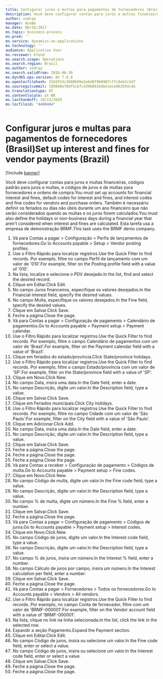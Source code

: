 ```yaml
---
title: Configurar juros e multas para pagamentos de fornecedores (Brasil)
description: Você deve configurar contas para juros e multas financeiras, códigos padrão para juros e multas, e códigos de juros e de multas para fornecedores e ordens de compra.
author: sndray
manager: AnnBe
ms.date: 06/26/2017
ms.topic: business-process
ms.prod: ''
ms.service: dynamics-ax-applications
ms.technology: ''
audience: Application User
ms.reviewer: kfend
ms.search.scope: Operations
ms.search.region: Brazil
ms.author: sndray
ms.search.validFrom: 2016-06-30
ms.dyn365.ops.version: AX 7.0.0
ms.openlocfilehash: 31b9f53c1600b99a1e648f968907cffc0eb3c5d7
ms.sourcegitcommit: 199848e78df5cb7c439b001bdbe1ece963593cdb
ms.translationtype: HT
ms.contentlocale: pt-BR
ms.lasthandoff: 10/13/2020
ms.locfileid: "4408464"
---
```

# <a name="set-up-interest-and-fines-for-vendor-payments-brazil"></a><span data-ttu-id="e306b-103">Configurar juros e multas para pagamentos de fornecedores (Brasil)</span><span class="sxs-lookup"><span data-stu-id="e306b-103">Set up interest and fines for vendor payments (Brazil)</span></span>

[!include [banner](../../includes/banner.md)]

<span data-ttu-id="e306b-104">Você deve configurar contas para juros e multas financeiras, códigos padrão para juros e multas, e códigos de juros e de multas para fornecedores e ordens de compra.</span><span class="sxs-lookup"><span data-stu-id="e306b-104">You must set up accounts for financial interest and fines, default codes for interest and fines, and interest codes and fine codes for vendors and purchase orders.</span></span> <span data-ttu-id="e306b-105">Também é necessário definir os feriados ou dias não úteis durante um ano financeiro que não serão considerados quando as multas e os juros forem calculados.</span><span class="sxs-lookup"><span data-stu-id="e306b-105">You must also define the holidays or non-business days during a financial year that aren't considered when interest and fines are calculated.</span></span>  <span data-ttu-id="e306b-106">Esta tarefa usa a empresa de demonstração BRMF.</span><span class="sxs-lookup"><span data-stu-id="e306b-106">This task uses the BRMF demo company.</span></span>

1. <span data-ttu-id="e306b-107">Vá para Contas a pagar > Configuração > Perfis de lançamentos de fornecedores.</span><span class="sxs-lookup"><span data-stu-id="e306b-107">Go to Accounts payable > Setup > Vendor posting profiles.</span></span>
2. <span data-ttu-id="e306b-108">Use o Filtro Rápido para localizar registros.</span><span class="sxs-lookup"><span data-stu-id="e306b-108">Use the Quick Filter to find records.</span></span> <span data-ttu-id="e306b-109">Por exemplo, filtre no campo Perfil de lançamento com um valor de '010'.</span><span class="sxs-lookup"><span data-stu-id="e306b-109">For example, filter on the Posting profile field with a value of '010'.</span></span>
3. <span data-ttu-id="e306b-110">Na lista, localize e selecione o PDV desejado.</span><span class="sxs-lookup"><span data-stu-id="e306b-110">In the list, find and select the desired record.</span></span>
4. <span data-ttu-id="e306b-111">Clique em Editar.</span><span class="sxs-lookup"><span data-stu-id="e306b-111">Click Edit.</span></span>
5. <span data-ttu-id="e306b-112">No campo Juros financeiros, especifique os valores desejados.</span><span class="sxs-lookup"><span data-stu-id="e306b-112">In the Financial interest field, specify the desired values.</span></span>
6. <span data-ttu-id="e306b-113">No campo Multa, especifique os valores desejados.</span><span class="sxs-lookup"><span data-stu-id="e306b-113">In the Fine field, specify the desired values.</span></span>
7. <span data-ttu-id="e306b-114">Clique em Salvar.</span><span class="sxs-lookup"><span data-stu-id="e306b-114">Click Save.</span></span>
8. <span data-ttu-id="e306b-115">Feche a página.</span><span class="sxs-lookup"><span data-stu-id="e306b-115">Close the page.</span></span>
9. <span data-ttu-id="e306b-116">Vá para Contas a pagar > Configuração de pagamento > Calendário de pagamentos.</span><span class="sxs-lookup"><span data-stu-id="e306b-116">Go to Accounts payable > Payment setup > Payment calendar.</span></span>
10. <span data-ttu-id="e306b-117">Use o Filtro Rápido para localizar registros.</span><span class="sxs-lookup"><span data-stu-id="e306b-117">Use the Quick Filter to find records.</span></span> <span data-ttu-id="e306b-118">Por exemplo, filtre o campo Calendário de pagamentos com um valor de 'Brasil'.</span><span class="sxs-lookup"><span data-stu-id="e306b-118">For example, filter on the Payment calendar field with a value of 'Brazil'.</span></span>
11. <span data-ttu-id="e306b-119">Clique em feriados do estado/província.</span><span class="sxs-lookup"><span data-stu-id="e306b-119">Click State/province holidays.</span></span>
12. <span data-ttu-id="e306b-120">Use o Filtro Rápido para localizar registros.</span><span class="sxs-lookup"><span data-stu-id="e306b-120">Use the Quick Filter to find records.</span></span> <span data-ttu-id="e306b-121">Por exemplo, filtre o campo Estado/província com um valor de 'SP'.</span><span class="sxs-lookup"><span data-stu-id="e306b-121">For example, filter on the State/province field with a value of 'SP'.</span></span>
13. <span data-ttu-id="e306b-122">Clique em Novo.</span><span class="sxs-lookup"><span data-stu-id="e306b-122">Click New.</span></span>
14. <span data-ttu-id="e306b-123">No campo Data, insira uma data.</span><span class="sxs-lookup"><span data-stu-id="e306b-123">In the Date field, enter a date.</span></span>
15. <span data-ttu-id="e306b-124">No campo Descrição, digite um valor.</span><span class="sxs-lookup"><span data-stu-id="e306b-124">In the Description field, type a value.</span></span>
16. <span data-ttu-id="e306b-125">Clique em Salvar.</span><span class="sxs-lookup"><span data-stu-id="e306b-125">Click Save.</span></span>
17. <span data-ttu-id="e306b-126">Clique em Feriados municipais.</span><span class="sxs-lookup"><span data-stu-id="e306b-126">Click City holidays.</span></span>
18. <span data-ttu-id="e306b-127">Use o Filtro Rápido para localizar registros.</span><span class="sxs-lookup"><span data-stu-id="e306b-127">Use the Quick Filter to find records.</span></span> <span data-ttu-id="e306b-128">Por exemplo, filtre no campo Cidade com um valor de 'São Paulo'.</span><span class="sxs-lookup"><span data-stu-id="e306b-128">For example, filter on the City field with a value of 'São Paulo'.</span></span>
19. <span data-ttu-id="e306b-129">Clique em Adicionar.</span><span class="sxs-lookup"><span data-stu-id="e306b-129">Click Add.</span></span>
20. <span data-ttu-id="e306b-130">No campo Data, insira uma data.</span><span class="sxs-lookup"><span data-stu-id="e306b-130">In the Date field, enter a date.</span></span>
21. <span data-ttu-id="e306b-131">No campo Descrição, digite um valor.</span><span class="sxs-lookup"><span data-stu-id="e306b-131">In the Description field, type a value.</span></span>
22. <span data-ttu-id="e306b-132">Clique em Salvar.</span><span class="sxs-lookup"><span data-stu-id="e306b-132">Click Save.</span></span>
23. <span data-ttu-id="e306b-133">Feche a página.</span><span class="sxs-lookup"><span data-stu-id="e306b-133">Close the page.</span></span>
24. <span data-ttu-id="e306b-134">Feche a página.</span><span class="sxs-lookup"><span data-stu-id="e306b-134">Close the page.</span></span>
25. <span data-ttu-id="e306b-135">Feche a página.</span><span class="sxs-lookup"><span data-stu-id="e306b-135">Close the page.</span></span>
26. <span data-ttu-id="e306b-136">Vá para Contas a receber > Configuração de pagamento > Códigos de multa.</span><span class="sxs-lookup"><span data-stu-id="e306b-136">Go to Accounts payable > Payment setup > Fine codes.</span></span>
27. <span data-ttu-id="e306b-137">Clique em Novo.</span><span class="sxs-lookup"><span data-stu-id="e306b-137">Click New.</span></span>
28. <span data-ttu-id="e306b-138">No campo Código de multa, digite um valor.</span><span class="sxs-lookup"><span data-stu-id="e306b-138">In the Fine code field, type a value.</span></span>
29. <span data-ttu-id="e306b-139">No campo Descrição, digite um valor.</span><span class="sxs-lookup"><span data-stu-id="e306b-139">In the Description field, type a value.</span></span>
30. <span data-ttu-id="e306b-140">No campo % de multa, digite um número.</span><span class="sxs-lookup"><span data-stu-id="e306b-140">In the Fine % field, enter a number.</span></span>
31. <span data-ttu-id="e306b-141">Clique em Salvar.</span><span class="sxs-lookup"><span data-stu-id="e306b-141">Click Save.</span></span>
32. <span data-ttu-id="e306b-142">Feche a página.</span><span class="sxs-lookup"><span data-stu-id="e306b-142">Close the page.</span></span>
33. <span data-ttu-id="e306b-143">Vá para Contas a pagar > Configuração de pagamento > Códigos de juros.</span><span class="sxs-lookup"><span data-stu-id="e306b-143">Go to Accounts payable > Payment setup > Interest codes.</span></span>
34. <span data-ttu-id="e306b-144">Clique em Novo.</span><span class="sxs-lookup"><span data-stu-id="e306b-144">Click New.</span></span>
35. <span data-ttu-id="e306b-145">No campo Código de juros, digite um valor.</span><span class="sxs-lookup"><span data-stu-id="e306b-145">In the Interest code field, type a value.</span></span>
36. <span data-ttu-id="e306b-146">No campo Descrição, digite um valor.</span><span class="sxs-lookup"><span data-stu-id="e306b-146">In the Description field, type a value.</span></span>
37. <span data-ttu-id="e306b-147">No campo % de juros, insira um número.</span><span class="sxs-lookup"><span data-stu-id="e306b-147">In the Interest % field, enter a number.</span></span>
38. <span data-ttu-id="e306b-148">No campo Cálculo de juros por campo, insira um número.</span><span class="sxs-lookup"><span data-stu-id="e306b-148">In the Interest calculation per field, enter a number.</span></span>
39. <span data-ttu-id="e306b-149">Clique em Salvar.</span><span class="sxs-lookup"><span data-stu-id="e306b-149">Click Save.</span></span>
40. <span data-ttu-id="e306b-150">Feche a página.</span><span class="sxs-lookup"><span data-stu-id="e306b-150">Close the page.</span></span>
41. <span data-ttu-id="e306b-151">Vá para Contas a pagar > Fornecedores > Todos os fornecedores.</span><span class="sxs-lookup"><span data-stu-id="e306b-151">Go to Accounts payable > Vendors > All vendors.</span></span>
42. <span data-ttu-id="e306b-152">Use o Filtro Rápido para localizar registros.</span><span class="sxs-lookup"><span data-stu-id="e306b-152">Use the Quick Filter to find records.</span></span> <span data-ttu-id="e306b-153">Por exemplo, no campo Conta de fornecedor, filtre com um valor de 'BRMF-000001'.</span><span class="sxs-lookup"><span data-stu-id="e306b-153">For example, filter on the Vendor account field with a value of 'BRMF-000001'.</span></span>
43. <span data-ttu-id="e306b-154">Na lista, clique no link na linha selecionada.</span><span class="sxs-lookup"><span data-stu-id="e306b-154">In the list, click the link in the selected row.</span></span>
44. <span data-ttu-id="e306b-155">Expandir a seção Pagamento.</span><span class="sxs-lookup"><span data-stu-id="e306b-155">Expand the Payment section.</span></span>
45. <span data-ttu-id="e306b-156">Clique em Editar.</span><span class="sxs-lookup"><span data-stu-id="e306b-156">Click Edit.</span></span>
46. <span data-ttu-id="e306b-157">No campo Código de juros, insira ou selecione um valor.</span><span class="sxs-lookup"><span data-stu-id="e306b-157">In the Fine code field, enter or select a value.</span></span>
47. <span data-ttu-id="e306b-158">No campo Código de juros, insira ou selecione um valor.</span><span class="sxs-lookup"><span data-stu-id="e306b-158">In the Interest code field, enter or select a value.</span></span>
48. <span data-ttu-id="e306b-159">Clique em Salvar.</span><span class="sxs-lookup"><span data-stu-id="e306b-159">Click Save.</span></span>
49. <span data-ttu-id="e306b-160">Feche a página.</span><span class="sxs-lookup"><span data-stu-id="e306b-160">Close the page.</span></span>
50. <span data-ttu-id="e306b-161">Feche a página.</span><span class="sxs-lookup"><span data-stu-id="e306b-161">Close the page.</span></span>

